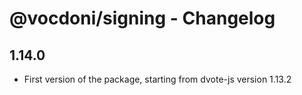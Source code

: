 # @vocdoni/signing - Changelog

## 1.14.0

- First version of the package, starting from dvote-js version 1.13.2
